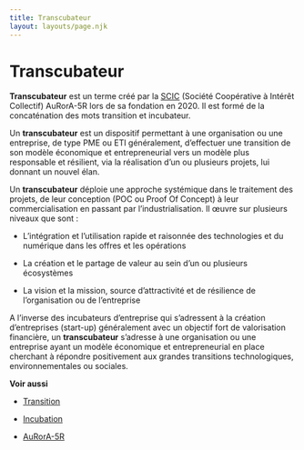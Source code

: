 ```yaml
---
title: Transcubateur
layout: layouts/page.njk
---
```

# Transcubateur

**Transcubateur** est un terme créé par la [ SCIC](https://fr.wikipedia.org/wiki/Incubateur_(%C5%93uf)) (Société Coopérative à Intérêt Collectif) AuRorA-5R lors de sa fondation en 2020. Il est formé de la concaténation des mots transition et incubateur.

Un **transcubateur** est un dispositif permettant à une organisation ou une entreprise, de type PME ou ETI généralement, d’effectuer une transition de son modèle économique et entrepreneurial vers un modèle plus responsable et résilient, via la réalisation d’un ou plusieurs projets, lui donnant un nouvel élan.

Un **transcubateur** déploie une approche systémique dans le traitement des projets, de leur conception (POC ou Proof Of Concept) à leur commercialisation en passant par l’industrialisation. Il œuvre sur plusieurs niveaux que sont :

* L’intégration et l’utilisation rapide et raisonnée des technologies et du numérique dans les offres et les opérations

* La création et le partage de valeur au sein d’un ou plusieurs écosystèmes

* La vision et la mission, source d’attractivité et de résilience de l’organisation ou de l’entreprise

A l’inverse des incubateurs d’entreprise qui s’adressent à la création d’entreprises (start-up) généralement avec un objectif fort de valorisation financière, un **transcubateur** s’adresse à une organisation ou une entreprise ayant un modèle économique et entrepreneurial en place cherchant à répondre positivement aux grandes transitions technologiques, environnementales ou sociales.

**Voir aussi**

* [Transition](https://fr.wikipedia.org/wiki/Transition)

* [Incubation](https://fr.wikipedia.org/wiki/Incubation)

* [AuRorA-5R](https://aurora-5r.fr/)  
